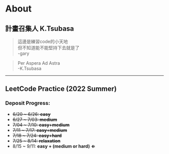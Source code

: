 # About  

## 計畫召集人 K.Tsubasa

>這邊是練習code的小天地  
>但不知道能不能堅持下去就是了  
>-gary  

>Per Aspera Ad Astra  
>-K.Tsubasa  
---
## LeetCode Practice (2022 Summer)
### Deposit Progress:
* ~~6/20 ~ 6/26: **easy**~~
* ~~6/27 ~ 7/03: **medium**~~
* ~~7/04 ~ 7/10: **easy+medium**~~
* ~~7/11 ~ 7/17: **easy+medium**~~
* ~~7/18 ~ 7/24: **easy+hard**~~
* ~~7/25 ~ 8/14: **relaxation**~~
* 8/15 ~ 9/11: **easy + (medium or hard)** **&lArr;**
